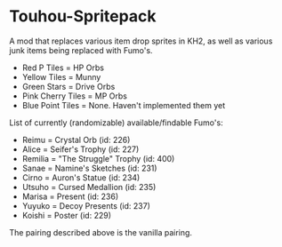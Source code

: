 # Touhou-Spritepack
A mod that replaces various item drop sprites in KH2, as well as various junk items being replaced with Fumo's.

- Red P Tiles = HP Orbs
- Yellow Tiles = Munny
- Green Stars = Drive Orbs
- Pink Cherry Tiles = MP Orbs
- Blue Point Tiles = None. Haven't implemented them yet

List of currently (randomizable) available/findable Fumo's:
- Reimu = Crystal Orb (id: 226)
- Alice = Seifer's Trophy (id: 227)
- Remilia = "The Struggle" Trophy (id: 400)
- Sanae = Namine's Sketches (id: 231)
- Cirno = Auron's Statue (id: 234)
- Utsuho = Cursed Medallion (id: 235)
- Marisa = Present (id: 236) 
- Yuyuko = Decoy Presents (id: 237) 
- Koishi = Poster (id: 229)

The pairing described above is the vanilla pairing.
